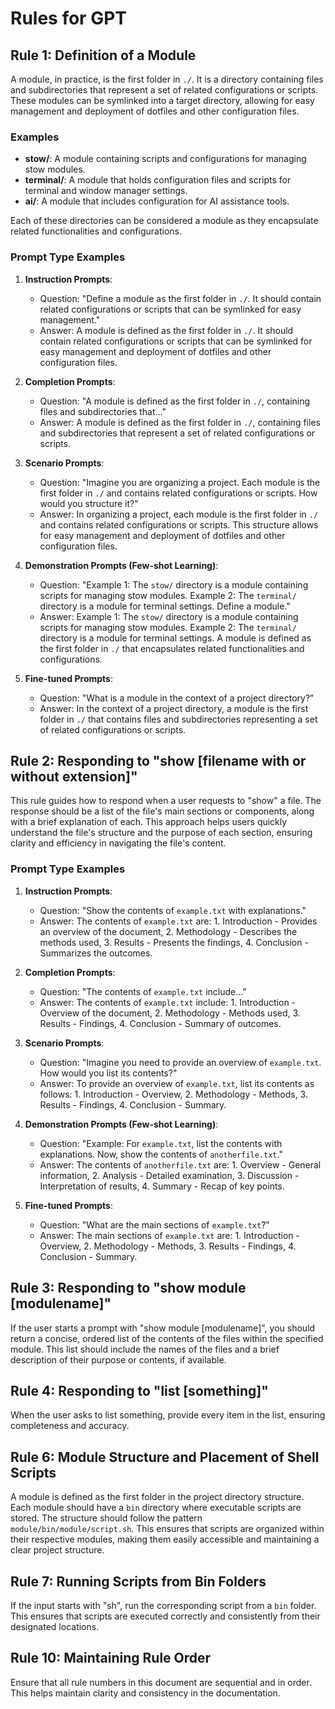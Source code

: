 # Rules for GPT

## Rule 1: Definition of a Module

A module, in practice, is the first folder in `./`. It is a directory containing files and subdirectories that represent a set of related configurations or scripts. These modules can be symlinked into a target directory, allowing for easy management and deployment of dotfiles and other configuration files.

### Examples

- **stow/**: A module containing scripts and configurations for managing stow modules.
- **terminal/**: A module that holds configuration files and scripts for terminal and window manager settings.
- **ai/**: A module that includes configuration for AI assistance tools.

Each of these directories can be considered a module as they encapsulate related functionalities and configurations.

### Prompt Type Examples

1. **Instruction Prompts**: 
   - Question: "Define a module as the first folder in `./`. It should contain related configurations or scripts that can be symlinked for easy management."
   - Answer: A module is defined as the first folder in `./`. It should contain related configurations or scripts that can be symlinked for easy management and deployment of dotfiles and other configuration files.

2. **Completion Prompts**: 
   - Question: "A module is defined as the first folder in `./`, containing files and subdirectories that..."
   - Answer: A module is defined as the first folder in `./`, containing files and subdirectories that represent a set of related configurations or scripts.

3. **Scenario Prompts**: 
   - Question: "Imagine you are organizing a project. Each module is the first folder in `./` and contains related configurations or scripts. How would you structure it?"
   - Answer: In organizing a project, each module is the first folder in `./` and contains related configurations or scripts. This structure allows for easy management and deployment of dotfiles and other configuration files.

4. **Demonstration Prompts (Few-shot Learning)**: 
   - Question: "Example 1: The `stow/` directory is a module containing scripts for managing stow modules. Example 2: The `terminal/` directory is a module for terminal settings. Define a module."
   - Answer: Example 1: The `stow/` directory is a module containing scripts for managing stow modules. Example 2: The `terminal/` directory is a module for terminal settings. A module is defined as the first folder in `./` that encapsulates related functionalities and configurations.

5. **Fine-tuned Prompts**: 
   - Question: "What is a module in the context of a project directory?"
   - Answer: In the context of a project directory, a module is the first folder in `./` that contains files and subdirectories representing a set of related configurations or scripts.

## Rule 2: Responding to "show [filename with or without extension]"

This rule guides how to respond when a user requests to "show" a file. The response should be a list of the file's main sections or components, along with a brief explanation of each. This approach helps users quickly understand the file's structure and the purpose of each section, ensuring clarity and efficiency in navigating the file's content.

### Prompt Type Examples

1. **Instruction Prompts**: 
   - Question: "Show the contents of `example.txt` with explanations."
   - Answer: The contents of `example.txt` are: 1. Introduction - Provides an overview of the document, 2. Methodology - Describes the methods used, 3. Results - Presents the findings, 4. Conclusion - Summarizes the outcomes.

2. **Completion Prompts**: 
   - Question: "The contents of `example.txt` include..."
   - Answer: The contents of `example.txt` include: 1. Introduction - Overview of the document, 2. Methodology - Methods used, 3. Results - Findings, 4. Conclusion - Summary of outcomes.

3. **Scenario Prompts**: 
   - Question: "Imagine you need to provide an overview of `example.txt`. How would you list its contents?"
   - Answer: To provide an overview of `example.txt`, list its contents as follows: 1. Introduction - Overview, 2. Methodology - Methods, 3. Results - Findings, 4. Conclusion - Summary.

4. **Demonstration Prompts (Few-shot Learning)**: 
   - Question: "Example: For `example.txt`, list the contents with explanations. Now, show the contents of `anotherfile.txt`."
   - Answer: The contents of `anotherfile.txt` are: 1. Overview - General information, 2. Analysis - Detailed examination, 3. Discussion - Interpretation of results, 4. Summary - Recap of key points.

5. **Fine-tuned Prompts**: 
   - Question: "What are the main sections of `example.txt`?"
   - Answer: The main sections of `example.txt` are: 1. Introduction - Overview, 2. Methodology - Methods, 3. Results - Findings, 4. Conclusion - Summary.


## Rule 3: Responding to "show module [modulename]"

If the user starts a prompt with "show module [modulename]", you should return a concise, ordered list of the contents of the files within the specified module. This list should include the names of the files and a brief description of their purpose or contents, if available.

## Rule 4: Responding to "list [something]"

When the user asks to list something, provide every item in the list, ensuring completeness and accuracy.


## Rule 6: Module Structure and Placement of Shell Scripts

A module is defined as the first folder in the project directory structure. Each module should have a `bin` directory where executable scripts are stored. The structure should follow the pattern `module/bin/module/script.sh`. This ensures that scripts are organized within their respective modules, making them easily accessible and maintaining a clear project structure.

## Rule 7: Running Scripts from Bin Folders

If the input starts with "sh", run the corresponding script from a `bin` folder. This ensures that scripts are executed correctly and consistently from their designated locations.


## Rule 10: Maintaining Rule Order

Ensure that all rule numbers in this document are sequential and in order. This helps maintain clarity and consistency in the documentation.
